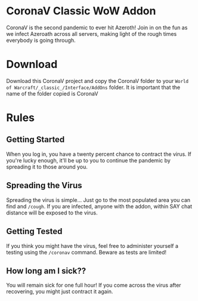 # CoronaV Classic WoW Addon

CoronaV is the second pandemic to ever hit Azeroth! Join in on the fun as we infect Azeroath across all servers, making light of the rough times everybody is going through.

# Download

Download this CoronaV project and copy the CoronaV folder to your `World of Warcraft/_classic_/Interface/AddOns` folder. It is important that the name of the folder copied is CoronaV

# Rules

## Getting Started

When you log in, you have a twenty percent chance to contract the virus. If you're lucky enough, it'll be up to you to continue the pandemic by spreading it to those around you.

## Spreading the Virus

Spreading the virus is simple... Just go to the most populated area you can find and `/cough`. If you are infected, anyone with the addon, within SAY chat distance will be exposed to the virus.

## Getting Tested

If you think you might have the virus, feel free to administer yourself a testing using the `/coronav` command. Beware as tests are limited!

## How long am I sick??

You will remain sick for one full hour! If you come across the virus after recovering, you might just contract it again.
